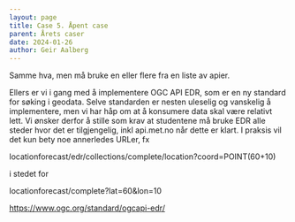 ```yaml
---
layout: page
title: Case 5. Åpent case
parent: Årets caser
date: 2024-01-26
author: Geir Aalberg
---
```


Samme hva, men må bruke en eller flere fra en liste av apier.

Ellers er vi i gang med å implementere OGC API EDR, som er en ny standard for
søking i geodata. Selve standarden er nesten uleselig og vanskelig å
implementere, men vi har håp om at å konsumere data skal være relativt lett. Vi
ønsker derfor å stille som krav at studentene må bruke EDR alle steder hvor det
er tilgjengelig, inkl api.met.no når dette er klart. I praksis vil det kun bety
noe annerledes URLer, fx

locationforecast/edr/collections/complete/location?coord=POINT(60+10)

i stedet for

locationforecast/complete?lat=60&lon=10

<https://www.ogc.org/standard/ogcapi-edr/>
